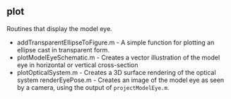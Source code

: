 ## plot

Routines that display the model eye.

- addTransparentEllipseToFigure.m - A simple function for plotting an ellipse cast in transparent form.- plotModelEyeSchematic.m - Creates a vector illustration of the model eye in horizontal or vertical cross-section - plotOpticalSystem.m - Creates a 3D surface rendering of the optical systemrenderEyePose.m - Creates an image of the model eye as seen by a camera, using the output of `projectModelEye.m`.